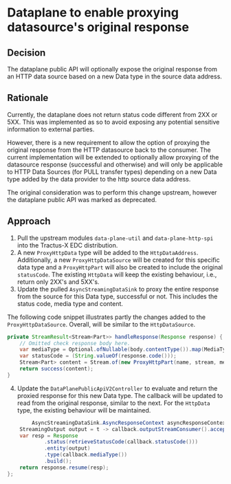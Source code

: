 # Dataplane to enable proxying datasource's original response

## Decision

The dataplane public API will optionally expose the original response from an HTTP data source based on a new Data type
in the source data address.

## Rationale

Currently, the dataplane does not return status code different from 2XX or 5XX. This was implemented as so to avoid
exposing any potential sensitive information to external parties.

However, there is a new requirement to allow the option of proxying the original response from the HTTP datasource back
to the consumer. The current implementation will be extended to optionally allow proxying of the datasource response
(successful and otherwise) and will only be applicable to HTTP Data Sources (for PULL transfer types) depending on a new
Data type added by the data provider to the http source data address.

The original consideration was to perform this change upstream, however the dataplane public API was marked as
deprecated.

## Approach

1. Pull the upstream modules `data-plane-util` and `data-plane-http-spi` into the Tractus-X EDC distribution.
2. A new `ProxyHttpData` type will be added to the `HttpDataAddress`. Additionally, a new  `ProxyHttpDataSource` will be
   created for this specific data type and a `ProxyHttpPart` will also be created to include the original `statusCode`.
   The existing `HttpData` will keep the existing behaviour, i.e., return only 2XX's and 5XX's.
3. Update the pulled `AsyncStreamingDataSink` to proxy the entire response from the source for this Data type,
   successful or not. This includes the status code, media type and content.

The following code snippet illustrates partly the changes added to the `ProxyHttpDataSource`. Overall, will be similar
to the `HttpDataSource`.

```java
private StreamResult<Stream<Part>> handleResponse(Response response) {
    // Omitted check response body here.
    var mediaType = Optional.ofNullable(body.contentType()).map(MediaType::toString).orElse(OCTET_STREAM);
    var statusCode = (String.valueOf(response.code()));
    Stream<Part> content = Stream.of(new ProxyHttpPart(name, stream, mediaType, statusCode));
    return success(content);
}
```

4. Update the `DataPlanePublicApiV2Controller` to evaluate and return the proxied response for this new Data type. The
   callback will be updated to read from the original response, similar to the next. For the `HttpData` type, the
   existing behaviour will be maintained.

```java
        AsyncStreamingDataSink.AsyncResponseContext asyncResponseContext = callback -> {
    StreamingOutput output = t -> callback.outputStreamConsumer().accept(t);
    var resp = Response
            .status(retrieveStatusCode(callback.statusCode()))
            .entity(output)
            .type(callback.mediaType())
            .build();
    return response.resume(resp);
};
```
